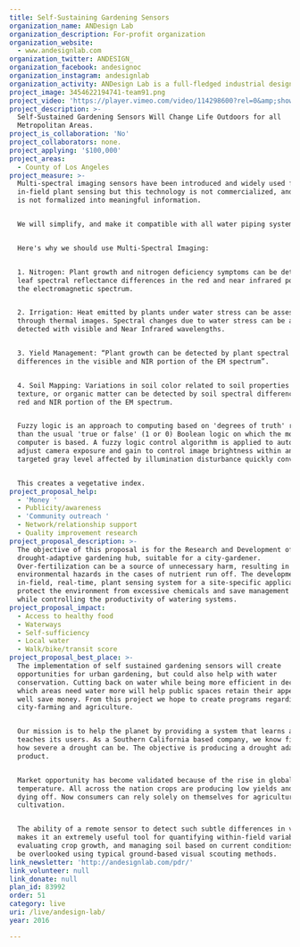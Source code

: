 ```yaml
---
title: Self-Sustaining Gardening Sensors
organization_name: ANDesign Lab
organization_description: For-profit organization
organization_website:
  - www.andesignlab.com
organization_twitter: ANDESIGN_
organization_facebook: andesignoc
organization_instagram: andesignlab
organization_activity: ANDesign Lab is a full-fledged industrial design firm.
project_image: 3454622194741-team91.png
project_video: 'https://player.vimeo.com/video/114298600?rel=0&amp;showinfo=0'
project_description: >-
  Self-Sustained Gardening Sensors Will Change Life Outdoors for all
  Metropolitan Areas.
project_is_collaboration: 'No'
project_collaborators: none.
project_applying: '$100,000'
project_areas:
  - County of Los Angeles
project_measure: >-
  Multi-spectral imaging sensors have been introduced and widely used for
  in-field plant sensing but this technology is not commercialized, and the data
  is not formalized into meaningful information.


  We will simplify, and make it compatible with all water piping systems.  


  Here's why we should use Multi-Spectral Imaging: 


  1. Nitrogen: Plant growth and nitrogen deficiency symptoms can be detected by
  leaf spectral reflectance differences in the red and near infrared portion of
  the electromagnetic spectrum.


  2. Irrigation: Heat emitted by plants under water stress can be assessed
  through thermal images. Spectral changes due to water stress can be also
  detected with visible and Near Infrared wavelengths. 


  3. Yield Management: “Plant growth can be detected by plant spectral
  differences in the visible and NIR portion of the EM spectrum”. 


  4. Soil Mapping: Variations in soil color related to soil properties such as
  texture, or organic matter can be detected by soil spectral differences in the
  red and NIR portion of the EM spectrum.


  Fuzzy logic is an approach to computing based on 'degrees of truth' rather
  than the usual 'true or false' (1 or 0) Boolean logic on which the modern
  computer is based. A fuzzy logic control algorithm is applied to automatically
  adjust camera exposure and gain to control image brightness within an image’s
  targeted gray level affected by illumination disturbance quickly converged.


  This creates a vegetative index.
project_proposal_help:
  - 'Money '
  - Publicity/awareness
  - 'Community outreach '
  - Network/relationship support
  - Quality improvement research
project_proposal_description: >-
  The objective of this proposal is for the Research and Development of a
  drought-adaptive gardening hub, suitable for a city-gardener.
  Over-fertilization can be a source of unnecessary harm, resulting in
  environmental hazards in the cases of nutrient run off. The development of an
  in-field, real-time, plant sensing system for a site-specific application can
  protect the environment from excessive chemicals and save management cost
  while controlling the productivity of watering systems.
project_proposal_impact:
  - Access to healthy food
  - Waterways
  - Self-sufficiency
  - Local water
  - Walk/bike/transit score
project_proposal_best_place: >-
  The implementation of self sustained gardening sensors will create
  opportunities for urban gardening, but could also help with water
  conservation. Cutting back on water while being more efficient in deciphering
  which areas need water more will help public spaces retain their appeal, as
  well save money. From this project we hope to create programs regarding public
  city-farming and agriculture. 


  Our mission is to help the planet by providing a system that learns and
  teaches its users. As a Southern California based company, we know firsthand
  how severe a drought can be. The objective is producing a drought adaptive
  product.


  Market opportunity has become validated because of the rise in global
  temperature. All across the nation crops are producing low yields and are
  dying off. Now consumers can rely solely on themselves for agricultural
  cultivation. 


  The ability of a remote sensor to detect such subtle differences in vegetation
  makes it an extremely useful tool for quantifying within-field variability,
  evaluating crop growth, and managing soil based on current conditions that may
  be overlooked using typical ground-based visual scouting methods.
link_newsletter: 'http://andesignlab.com/pdr/'
link_volunteer: null
link_donate: null
plan_id: 83992
order: 51
category: live
uri: /live/andesign-lab/
year: 2016

---
```

